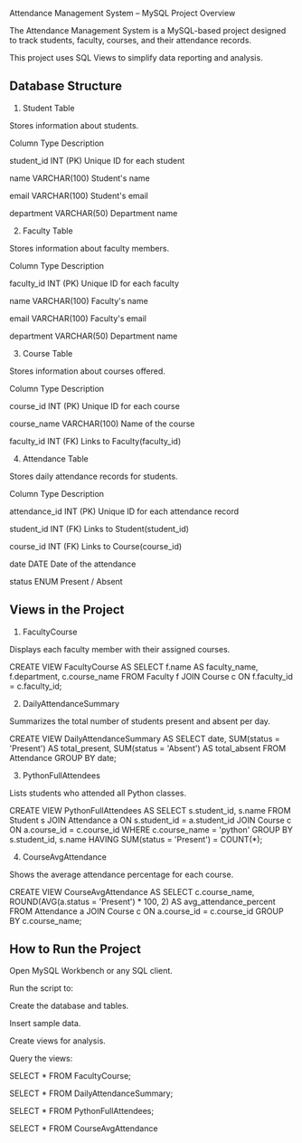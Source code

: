 Attendance Management System – MySQL Project
 Overview

The Attendance Management System is a MySQL-based project designed to track students, faculty, courses, and their attendance records.

This project uses SQL Views to simplify data reporting and analysis.

##  Database Structure

1. Student Table

Stores information about students.

Column	      Type      	 Description

student_id	  INT (PK)	     Unique ID for each student

name	      VARCHAR(100)	 Student's name

email	      VARCHAR(100)	 Student's email

department	  VARCHAR(50) 	 Department name

2. Faculty Table

Stores information about faculty members.

Column	      Type	         Description

faculty_id	  INT (PK)	     Unique ID for each faculty

name	      VARCHAR(100)	 Faculty's name

email	      VARCHAR(100)	 Faculty's email

department	  VARCHAR(50)	 Department name

3. Course Table

Stores information about courses offered.

Column	       Type	         Description

course_id	   INT (PK)	     Unique ID for each course

course_name    VARCHAR(100)	 Name of the course

faculty_id	   INT (FK)	     Links to Faculty(faculty_id)

4. Attendance Table

Stores daily attendance records for students.

Column	        Type	    Description

attendance_id	INT (PK)	Unique ID for each attendance record

student_id	    INT (FK)	Links to Student(student_id)

course_id	    INT (FK)	Links to Course(course_id)

date	        DATE	    Date of the attendance

status	        ENUM	    Present / Absent

##  Views in the Project

1. FacultyCourse

Displays each faculty member with their assigned courses.

CREATE VIEW FacultyCourse AS
SELECT f.name AS faculty_name, f.department, c.course_name
FROM Faculty f
JOIN Course c ON f.faculty_id = c.faculty_id;

2. DailyAttendanceSummary

Summarizes the total number of students present and absent per day.

CREATE VIEW DailyAttendanceSummary AS
SELECT date,
       SUM(status = 'Present') AS total_present,
       SUM(status = 'Absent') AS total_absent
FROM Attendance
GROUP BY date;

3. PythonFullAttendees

Lists students who attended all Python classes.

CREATE VIEW PythonFullAttendees AS
SELECT s.student_id, s.name
FROM Student s
JOIN Attendance a ON s.student_id = a.student_id
JOIN Course c ON a.course_id = c.course_id
WHERE c.course_name = 'python'
GROUP BY s.student_id, s.name
HAVING SUM(status = 'Present') = COUNT(*);

4. CourseAvgAttendance

Shows the average attendance percentage for each course.

CREATE VIEW CourseAvgAttendance AS
SELECT c.course_name,
       ROUND(AVG(a.status = 'Present') * 100, 2) AS avg_attendance_percent
FROM Attendance a
JOIN Course c ON a.course_id = c.course_id
GROUP BY c.course_name;

##  How to Run the Project

Open MySQL Workbench or any SQL client.

Run the script to:

Create the database and tables.

Insert sample data.

Create views for analysis.

Query the views:

SELECT * FROM FacultyCourse;

SELECT * FROM DailyAttendanceSummary;

SELECT * FROM PythonFullAttendees;

SELECT * FROM CourseAvgAttendance


